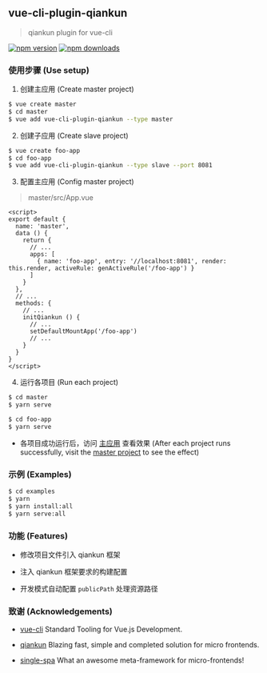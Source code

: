 ## vue-cli-plugin-qiankun

> qiankun plugin for vue-cli

[![npm version](https://img.shields.io/npm/v/vue-cli-plugin-qiankun.svg?style=flat-square)](https://www.npmjs.com/package/vue-cli-plugin-qiankun) [![npm downloads](https://img.shields.io/npm/dt/vue-cli-plugin-qiankun.svg?style=flat-square)](https://www.npmjs.com/package/vue-cli-plugin-qiankun)

### 使用步骤 (Use setup)

1. 创建主应用 (Create master project)

``` sh
$ vue create master
$ cd master
$ vue add vue-cli-plugin-qiankun --type master
```

2. 创建子应用 (Create slave project)

``` sh
$ vue create foo-app
$ cd foo-app
$ vue add vue-cli-plugin-qiankun --type slave --port 8081
```

3. 配置主应用 (Config master project)

> master/src/App.vue

``` vue
<script>
export default {
  name: 'master',
  data () {
    return {
      // ...
      apps: [
        { name: 'foo-app', entry: '//localhost:8081', render: this.render, activeRule: genActiveRule('/foo-app') }
      ]
    }
  },
  // ...
  methods: {
    // ...
    initQiankun () {
      // ...
      setDefaultMountApp('/foo-app')
      // ...
    }
  }
}
</script>
```

4. 运行各项目 (Run each project)

``` sh
$ cd master
$ yarn serve
```

``` sh
$ cd foo-app
$ yarn serve
```

- 各项目成功运行后，访问 [主应用](http://http://localhost:8080) 查看效果 (After each project runs successfully, visit the [master project](http://http://localhost:8080) to see the effect)

### 示例 (Examples)

``` sh
$ cd examples
$ yarn
$ yarn install:all
$ yarn serve:all
```

### 功能 (Features)

- 修改项目文件引入 qiankun 框架

- 注入 qiankun 框架要求的构建配置

- 开发模式自动配置 `publicPath` 处理资源路径

### 致谢 (Acknowledgements)

- [vue-cli](https://github.com/vuejs/vue-cli) Standard Tooling for Vue.js Development.

- [qiankun](https://github.com/umijs/qiankun) Blazing fast, simple and completed solution for micro frontends.

- [single-spa](https://github.com/CanopyTax/single-spa) What an awesome meta-framework for micro-frontends!
